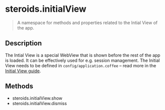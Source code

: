 steroids.initialView
====================

> A namespace for methods and properties related to the Intial View of the app.


Description
-----------

The Intial View is a special WebView that is shown before the rest of the app is loaded. It can be effectively used for e.g. session management. The Initial View needs to be defined in `config/application.coffee` – read more in the [Initial View guide](http://academy.appgyver.com/guides/107).


Methods
-------

- steroids.initialView.show
- steroids.initialView.dismiss

